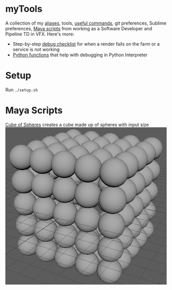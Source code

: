 # myTools
A collection of my [aliases](bash_aliases), tools, [useful commands](useful_commands.txt), git preferences, Sublime preferences, [Maya scripts](maya_scripts) from working as a Software Developer and Pipeline TD in VFX. Here's more:
  - Step-by-step [debug checklist](debug_checklist.md) for when a render fails on the farm or a service is not working
  - [Python functions](pythonrc) that help with debugging in Python Interpreter

# Setup
Run `./setup.sh`

# Maya Scripts
[Cube of Spheres](maya_scripts/cube_of_spheres.py) creates a cube made up of spheres with input size
![Cube of Spheres](img/cube_of_spheres.png?raw=true "Cube of Spheres!!!!")
